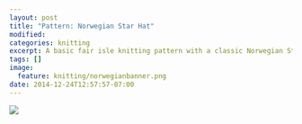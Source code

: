 ```yaml
---
layout: post
title: "Pattern: Norwegian Star Hat"
modified:
categories: knitting
excerpt: A basic fair isle knitting pattern with a classic Norwegian Star design. 
tags: []
image:
  feature: knitting/norwegianbanner.png
date: 2014-12-24T12:57:57-07:00
---
```




<a href="http://www.ravelry.com/badges/redirect?p=basic-norwegian-star-hat"><img src="http://api.ravelry.com/badges/projects?p=basic-norwegian-star-hat&amp;t=.gif" style="border: none;" /></a>
